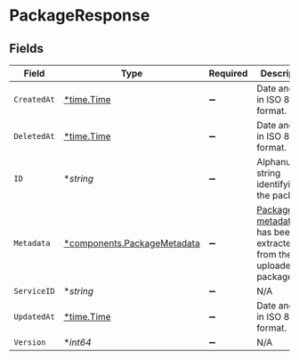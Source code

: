 # PackageResponse


## Fields

| Field                                                                                   | Type                                                                                    | Required                                                                                | Description                                                                             | Example                                                                                 |
| --------------------------------------------------------------------------------------- | --------------------------------------------------------------------------------------- | --------------------------------------------------------------------------------------- | --------------------------------------------------------------------------------------- | --------------------------------------------------------------------------------------- |
| `CreatedAt`                                                                             | [*time.Time](https://pkg.go.dev/time#Time)                                              | :heavy_minus_sign:                                                                      | Date and time in ISO 8601 format.                                                       | 2020-04-09T18:14:30Z                                                                    |
| `DeletedAt`                                                                             | [*time.Time](https://pkg.go.dev/time#Time)                                              | :heavy_minus_sign:                                                                      | Date and time in ISO 8601 format.                                                       | 2020-04-09T18:14:30Z                                                                    |
| `ID`                                                                                    | **string*                                                                               | :heavy_minus_sign:                                                                      | Alphanumeric string identifying the package.                                            | 2jejPzXC4GYh189GU3CCA6                                                                  |
| `Metadata`                                                                              | [*components.PackageMetadata](../../models/shared/packagemetadata.md)                   | :heavy_minus_sign:                                                                      | [Package metadata](#metadata-model) that has been extracted from the uploaded package.<br/> |                                                                                         |
| `ServiceID`                                                                             | **string*                                                                               | :heavy_minus_sign:                                                                      | N/A                                                                                     | SU1Z0isxPaozGVKXdv0eY                                                                   |
| `UpdatedAt`                                                                             | [*time.Time](https://pkg.go.dev/time#Time)                                              | :heavy_minus_sign:                                                                      | Date and time in ISO 8601 format.                                                       | 2020-04-09T18:14:30Z                                                                    |
| `Version`                                                                               | **int64*                                                                                | :heavy_minus_sign:                                                                      | N/A                                                                                     | 1                                                                                       |